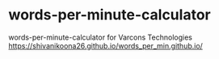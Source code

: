 # words-per-minute-calculator
words-per-minute-calculator for Varcons Technologies 
https://shivanikoona26.github.io/words_per_min.github.io/
